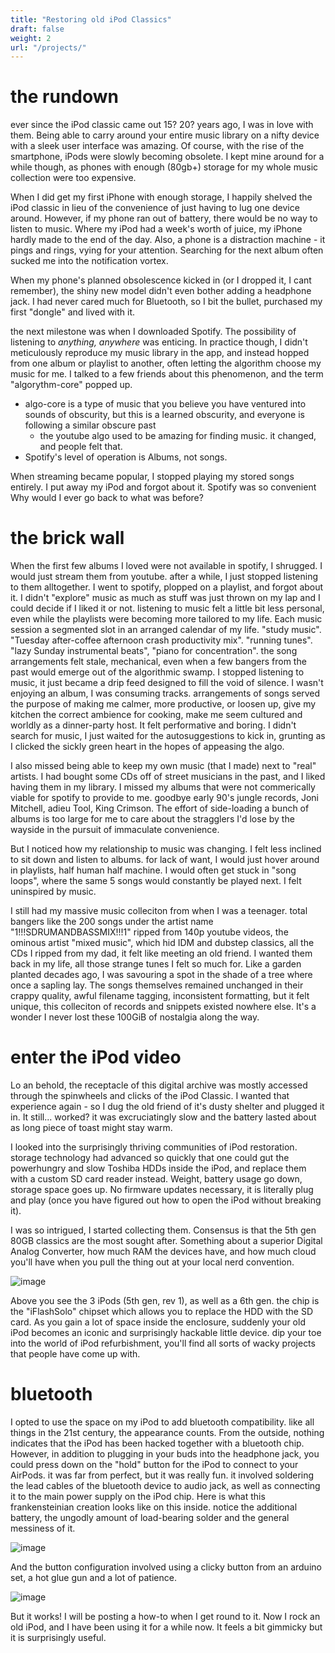 ```yaml
---
title: "Restoring old iPod Classics"
draft: false
weight: 2
url: "/projects/"
---
```


# the rundown

ever since the iPod classic came out 15? 20? years ago, I was in love with them.
Being able to carry around your entire music library on a nifty device with a
sleek user interface was amazing. Of course, with the rise of the smartphone,
iPods were slowly becoming obsolete. I kept mine around for a while though, as
phones with enough (80gb+) storage for my whole music collection were too
expensive.

When I did get my first iPhone with enough storage, I happily shelved the iPod
classic in lieu of the convenience of just having to lug one device around.
However, if my phone ran out of battery, there would be no way to listen to
music. Where my iPod had a week's worth of juice, my iPhone hardly made to
the end of the day. Also, a phone is a distraction machine - it pings and rings,
vying for your attention. Searching for the next album often sucked me into the
notification vortex.

When my phone's planned obsolescence kicked in (or I dropped it, I cant
remember), the shiny new model didn't even bother adding a headphone jack. I had
never cared much for Bluetooth, so I bit the bullet, purchased my first
"dongle" and lived with it.

the next milestone was when I downloaded Spotify. The possibility of listening
to _anything, anywhere_ was enticing. In practice though, I didn't meticulously
reproduce my music library in the app, and instead hopped from one album or
playlist to another, often letting the algorithm choose my music for me. I
talked to a few friends about this phenomenon, and the term "algorythm-core"
popped up.

- algo-core is a type of music that you believe you have ventured into sounds of
  obscurity, but this is a learned obscurity, and everyone is following a
  similar obscure past
  - the youtube algo used to be amazing for finding music. it changed, and
    people felt that.
- Spotify's level of operation is Albums, not songs.

When streaming became popular, I stopped playing my stored songs entirely. I put
away my iPod and forgot about it. Spotify was so convenient Why would I ever go
back to what was before?

# the brick wall

When the first few albums I loved were not available in spotify, I shrugged. I
would just stream them from youtube. after a while, I just stopped listening to
them alltogether. I went to spotify, plopped on a playlist, and forgot about it.
I didn't "explore" music as much as stuff was just thrown on my lap and I could
decide if I liked it or not. listening to music felt a little bit less personal,
even while the playlists were becoming more tailored to my life. Each music
session a segmented slot in an arranged calendar of my life. "study music". "Tuesday
after-coffee afternoon crash productivity mix". "running tunes". "lazy Sunday
instrumental beats", "piano for concentration". the song arrangements felt stale, mechanical, even when a few bangers
from the past would emerge out of the algorithmic swamp. I stopped listening to
music, it just became a drip feed designed to fill the void of silence. I wasn't
enjoying an album, I was consuming tracks. arrangements of songs served the
purpose of making me calmer, more productive, or loosen up, give my kitchen the
correct ambience for cooking, make me seem cultured and worldly as a
dinner-party host. It felt performative and boring. I didn't search for music, I just
waited for the autosuggestions to kick in, grunting as I clicked the sickly
green heart in the hopes of appeasing the algo.

I also missed being able to keep my own music (that I made) next to "real"
artists. I had bought some CDs off of street musicians in the past, and I liked
having them in my library. I missed my albums that were not commerically viable for spotify to
provide to me. goodbye early 90's jungle records, Joni Mitchell, adieu
Tool, King Crimson. The effort of side-loading a bunch of albums is too large for
me to care about the stragglers I'd lose by the wayside in the pursuit of
immaculate convenience.

But I noticed how my relationship to music was changing. I felt less inclined to
sit down and listen to albums. for lack of want, I would just hover around in
playlists, half human half machine. I would often get stuck in "song loops",
where the same 5 songs would constantly be played next. I felt uninspired by
music.

I still had my massive music colleciton from when I was a teenager. total
bangers like the 200 songs under the artist name "1!!!SDRUMANDBASSMIX!!!1"
ripped from 140p youtube videos, the ominous artist "mixed music", which hid IDM
and dubstep classics, all the CDs I ripped from my dad, it felt like meeting an
old friend. I wanted them back in my life, all those strange tunes I felt so
much for. Like a garden planted decades ago, I was savouring a spot in the shade
of a tree where once a sapling lay. The songs themselves remained unchanged in
their crappy quality, awful filename tagging, inconsistent formatting, but it
felt unique, this colleciton of records and snippets existed nowhere else. It's
a wonder I never lost these 100GiB of nostalgia along the way.

# enter the iPod video

Lo an behold, the receptacle of this digital archive was mostly accessed through
the spinwheels and clicks of the iPod Classic. I wanted that experience again -
so I dug the old friend of it's dusty shelter and plugged it in. It still...
worked? it was excruciatingly slow and the battery lasted about as long piece of
toast might stay warm.

I looked into the surprisingly thriving communities of iPod restoration. storage
technology had advanced so quickly that one could gut the powerhungry and slow
Toshiba HDDs inside the iPod, and replace them with a custom SD card reader
instead. Weight, battery usage go down, storage space goes up. No firmware
updates necessary, it is literally plug and play (once you have figured out how
to open the iPod without breaking it).

I was so intrigued, I started collecting them. Consensus is that the 5th gen
80GB classics are the most sought after. Something about a superior Digital
Analog Converter, how much RAM the devices have, and how much cloud you'll have
when you pull the thing out at your local nerd convention.

![image](/images/ipods_all.jpg)

Above you see the 3 iPods (5th gen, rev 1), as well as a 6th gen. the chip is
the "iFlashSolo" chipset which allows you to replace the HDD with the SD card.
As you gain a lot of space inside the enclosure, suddenly your old iPod becomes an
iconic and surprisingly hackable little device. dip your toe into the world of iPod refurbishment, you'll find all
sorts of wacky projects that people have come up with.

# bluetooth

I opted to use the space on my iPod to add bluetooth compatibility. like all things in the 21st century, the appearance counts. From the outside,
nothing indicates that the iPod has been hacked together with a bluetooth chip.
However, in addition to plugging in your buds into the headphone jack, you could press down on the "hold" button for the iPod to
connect to your AirPods. it was far from perfect, but it was really fun. it
involved soldering the lead cables of the bluetooth device to audio jack, as
well as connecting it to the main power supply on the iPod chip. Here is what
this frankensteinian creation looks like on this inside. notice the additional
battery, the ungodly amount of load-bearing solder and the general messiness of
it.

![image](/bluepod_open.jpg)

And the button configuration involved using a clicky button from an arduino set,
a hot glue gun and a lot of patience.

![image](/bluepod_closeup.jpg)

But it works! I will be posting a how-to when I get round to it. Now I rock an
old iPod, and I have been using it for a while now. It feels a bit gimmicky but
it is surprisingly useful.
